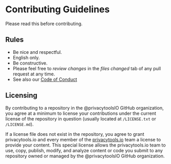 # Contributing Guidelines

Please read this before contributing.

## Rules

- Be nice and respectful.
- English only.
- Be constructive.
- Please feel free to *review changes* in the *files changed* tab of any
  pull request at any time.
- See also our [Code of Conduct](https://github.com/privacytoolsIO/.github/blob/master/CODE_OF_CONDUCT.md)

## Licensing

By contributing to a repository in the @privacytoolsIO GitHub organization, you agree at a minimum to license your contributions under the current license of the repository in question (usually located at `/LICENSE.txt` or `/LICENSE.md`).

If a license file does not exist in the repository, you agree to grant privacytools.io and every member of the [privacytools.io](https://github.com/orgs/privacytoolsIO/people) team a license to provide your content. This special license allows the privacytools.io team to use, copy, publish, modify, and analyze content or code you submit to any repository owned or managed by the @privacytoolsIO GitHub organization.
